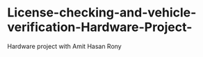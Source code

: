 # License-checking-and-vehicle-verification-Hardware-Project-
Hardware project with Amit Hasan Rony
